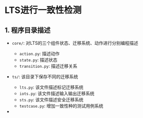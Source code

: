 # LTS进行一致性检测

## 1. 程序目录描述

* `core/`: 对LTS的三个组件状态、迁移系统、动作进行分别编程描述
    * `action.py`: 描述动作
    * `state.py`: 描述状态
    * `transition.py`: 描述迁移关系
  
* `ts/`: 该目录下保存不同的迁移系统
    * `lts.py`: 该文件描述标记迁移系统
    * `iots.py`: 该文件描述输入输出迁移系统
    * `sts.py`: 该文件描述安全迁移系统
    * `testcase.py`: 增加一致性种的测试用例系统
  
* 


